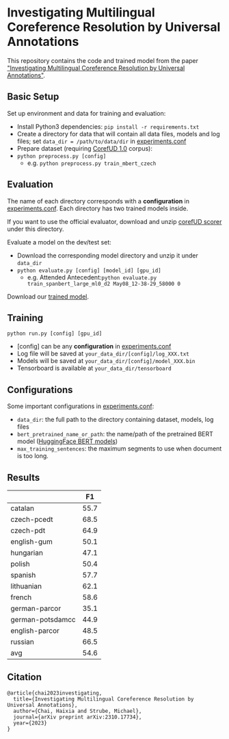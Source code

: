 # Investigating Multilingual Coreference Resolution by Universal Annotations

This repository contains the code and trained model from the paper ["Investigating Multilingual Coreference Resolution by Universal Annotations"](https://arxiv.org/pdf/2310.17734.pdf).

## Basic Setup
Set up environment and data for training and evaluation:
* Install Python3 dependencies: `pip install -r requirements.txt`
* Create a directory for data that will contain all data files, models and log files; set `data_dir = /path/to/data/dir` in [experiments.conf](experiments.conf)
* Prepare dataset (requiring [CorefUD 1.0](https://ufallab.ms.mff.cuni.cz/~popel/CorefUD-1.0-public.zip) corpus):
* `python preprocess.py [config]`
  * e.g. `python preprocess.py train_mbert_czech`

## Evaluation

The name of each directory corresponds with a **configuration** in [experiments.conf](experiments.conf). Each directory has two trained models inside.

If you want to use the official evaluator, download and unzip [corefUD scorer](https://cs.emory.edu/~lxu85/conll-2012.zip) under this directory.

Evaluate a model on the dev/test set:
* Download the corresponding model directory and unzip it under `data_dir`
* `python evaluate.py [config] [model_id] [gpu_id]`
    * e.g. Attended Antecedent:`python evaluate.py train_spanbert_large_ml0_d2 May08_12-38-29_58000 0`

Download our [trained model](https://drive.google.com/file/d/1IGbSucxmekQrUQv6F81-NIfL5HPgYtmf/view?usp=sharing).

## Training
`python run.py [config] [gpu_id]`

* [config] can be any **configuration** in [experiments.conf](experiments.conf)
* Log file will be saved at `your_data_dir/[config]/log_XXX.txt`
* Models will be saved at `your_data_dir/[config]/model_XXX.bin`
* Tensorboard is available at `your_data_dir/tensorboard`


## Configurations
Some important configurations in [experiments.conf](experiments.conf):
* `data_dir`: the full path to the directory containing dataset, models, log files
* `bert_pretrained_name_or_path`: the name/path of the pretrained BERT model ([HuggingFace BERT models](https://huggingface.co/transformers/main_classes/model.html#transformers.PreTrainedModel.from_pretrained))
* `max_training_sentences`: the maximum segments to use when document is too long.

## Results

|                  | F1   |
|------------------|------|
| catalan          | 55.7 |
| czech-pcedt      | 68.5 |
| czech-pdt        | 64.9 |
| english-gum      | 50.1 |
| hungarian        | 47.1 |
| polish           | 50.4 |
| spanish          | 57.7 |
| lithuanian       | 62.1 |
| french           | 58.6 |
| german-parcor    | 35.1 |
| german-potsdamcc | 44.9 |
| english-parcor   | 48.5 |
| russian          | 66.5 |
| avg              | 54.6 |

## Citation
```
@article{chai2023investigating,
  title={Investigating Multilingual Coreference Resolution by Universal Annotations},
  author={Chai, Haixia and Strube, Michael},
  journal={arXiv preprint arXiv:2310.17734},
  year={2023}
}
```
